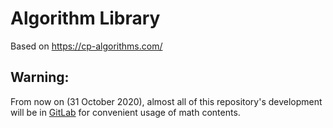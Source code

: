 # Algorithm Library
Based on https://cp-algorithms.com/

## Warning:

From now on (31 October 2020), almost all of this repository's development will be in [GitLab](https://gitlab.com/thenymphsofdelphi/Algorithm-Library) for convenient usage of math contents.
